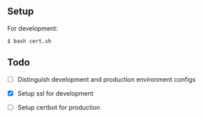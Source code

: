 Setup 
--
For development: 
```
$ bash cert.sh
```

Todo
--

* [ ] Distinguish development and production environment configs
* [x] Setup ssl for development
* [ ] Setup certbot for production 


